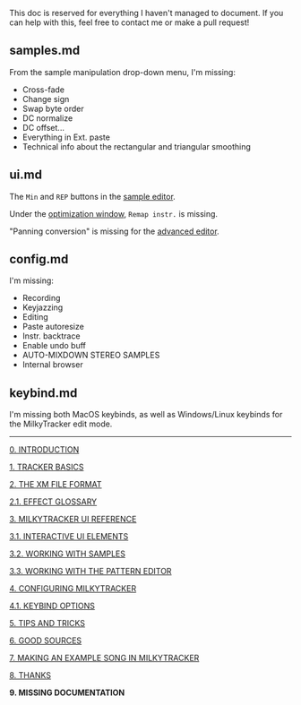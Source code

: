 This doc is reserved for everything I haven't managed to document.
If you can help with this, feel free to contact me or make a pull request!

## samples.md

From the sample manipulation drop-down menu, I'm missing:

- Cross-fade
- Change sign
- Swap byte order
- DC normalize
- DC offset...
- Everything in Ext. paste
- Technical info about the rectangular and triangular smoothing

## ui.md

The `Min` and `REP` buttons in the [sample editor](./ui.md#sample-editor).

Under the [optimization window](./ui.md#optimization-window), `Remap instr.` is missing.

"Panning conversion" is missing for the [advanced editor](./ui.md#advanced-editor).

## config.md

I'm missing:

- Recording
- Keyjazzing
- Editing
- Paste autoresize
- Instr. backtrace
- Enable undo buff
- AUTO-MIXDOWN STEREO SAMPLES
- Internal browser

## keybind.md

I'm missing both MacOS keybinds, as well as Windows/Linux keybinds for the MilkyTracker edit mode.

---

[0. INTRODUCTION](./intro.md)

[1. TRACKER BASICS](./basics.md)

[2. THE XM FILE FORMAT](./xm.md)

[2.1. EFFECT GLOSSARY](./fx.md)

[3. MILKYTRACKER UI REFERENCE](./ui.md)

[3.1. INTERACTIVE UI ELEMENTS](./elems.md)

[3.2. WORKING WITH SAMPLES](./samples.md)

[3.3. WORKING WITH THE PATTERN EDITOR](./playlist.md)

[4. CONFIGURING MILKYTRACKER](./config.md)

[4.1. KEYBIND OPTIONS](./keybind.md)

[5. TIPS AND TRICKS](./tips.md)

[6. GOOD SOURCES](./sources.md)

[7. MAKING AN EXAMPLE SONG IN MILKYTRACKER](./song.md)

[8. THANKS](./thanks.md)

**9. MISSING DOCUMENTATION**
